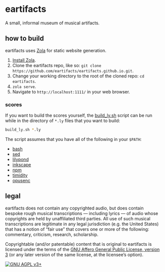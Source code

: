 # eartifacts

A small, informal museum of musical artifacts.

## how to build

eartifacts uses [Zola](https://www.getzola.org/) for static website generation.

1. [Install Zola][install-zola].
2. Clone the eartifacts repo, like so:
   `git clone https://github.com/eartifacts/eartifacts.github.io.git`.
3. Change your working directory to the root of the cloned repo:
   `cd eartifacts`.
4. `zola serve`.
5. Navigate to `http://localhost:1111/` in your web browser.

### scores

If you want to build the scores yourself, the [build\_ly\.sh](build_ly.sh)
script can be run while in the directory of `*.ly` files that you want to
build:

```bash
build_ly.sh *.ly
```

The script assumes that you have all of the following in your `$PATH`:

- [bash](https://www.gnu.org/software/bash/)
- [sed](https://en.wikipedia.org/wiki/Sed)
- [lilypond](http://lilypond.org/)
- [inkscape](https://inkscape.org/)
- [npm](https://www.npmjs.com/)
- [timidity](https://en.wikipedia.org/wiki/TiMidity%2B%2B)
- [opusenc](https://opus-codec.org/docs/opus-tools/opusenc.html)

## legal

eartifacts does not contain any copyrighted audio, but does contain bespoke
rough musical transcriptions &mdash; including lyrics &mdash; of audio whose
copyrights are held by unaffiliated third parties. All use of such musical
transcriptions are legitimate in any legal jurisdiction (e.g. the United
States) that has a notion of &ldquo;fair use&rdquo; that covers one or more of
the following: commentary, criticism, research, scholarship.

Copyrightable (and/or patentable) content that is original to eartifacts is
licensed under the terms of the [GNU Affero General Public License, version
3](https://www.gnu.org/licenses/agpl-3.0.html) (or any later version of the
same license, at the licensee&rsquo;s option).

[![GNU AGPL v3+](https://www.gnu.org/graphics/agplv3-with-text-162x68.png
"GNU AGPL v3+")](https://www.gnu.org/licenses/agpl-3.0.html)

[install-zola]: https://www.getzola.org/documentation/getting-started/installation/
